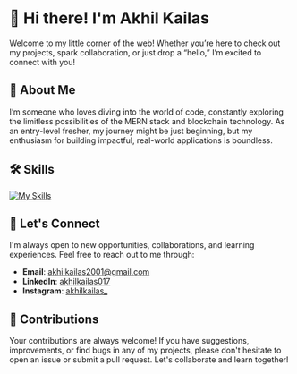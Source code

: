 
# 👋 Hi there! I'm **Akhil Kailas**

Welcome to my little corner of the web! Whether you’re here to check out my projects, spark collaboration, or just drop a “hello,” I’m excited to connect with you!

## 🚀 About Me

I’m someone who loves diving into the world of code, constantly exploring the limitless possibilities of the MERN stack and blockchain technology. As an entry-level fresher, my journey might be just beginning, but my enthusiasm for building impactful, real-world applications is boundless.

## 🛠️ Skills

[![My Skills](https://skillicons.dev/icons?i=html,css,bootstrap,tailwind,js,vite,react,nodejs,express,mongodb,solidity,postman,docker,git,github,vercel,vscode,ps&theme=light)](https://skillicons.dev)


## 💬 Let's Connect

I'm always open to new opportunities, collaborations, and learning experiences. Feel free to reach out to me through:

- **Email**: [akhilkailas2001@gmail.com](mailto:akhilkailas2001@gmail.com)
- **LinkedIn**: [akhilkailas017](https://www.linkedin.com/in/akhilkailas017/)
- **Instagram**: [akhilkailas_](https://www.instagram.com/akhilkailas_/)

## 🤝 Contributions

Your contributions are always welcome! If you have suggestions, improvements, or find bugs in any of my projects, please don't hesitate to open an issue or submit a pull request. Let's collaborate and learn together!



